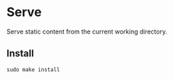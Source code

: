 # Serve

Serve static content from the current working directory.

## Install

```shell
sudo make install
```
